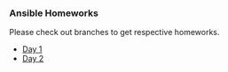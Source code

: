 ### Ansible Homeworks
Please check out branches to get respective homeworks.
- [Day 1](https://github.com/snetesa/ansible/tree/homework-1)
- [Day 2](https://github.com/snetesa/ansible/tree/homework-2)